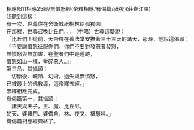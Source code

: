 相應部11相應25經/無憤怒經(帝釋相應/有偈篇/祇夜)(莊春江譯)  
我聽到這樣：  
有一次，世尊住在舍衛城祇樹林給孤獨園。  
在那裡，世尊召喚比丘們……（中略）世尊這麼說：  
「比丘們！從前，天帝釋在善法堂安撫著三十三天的諸天，那時，他說這偈頌：  
『不要讓憤怒征服你們，你們不要對發怒者發怒，  
無憤怒與無加害，在聖者們中是道跡，  
憤怒如山一樣，壓碎惡人。』」  
第三品，其攝頌：  
「切斷後、醜陋、幻術，過失與無憤怒，  
已被最上的佛教導，這帝釋五經。」  
帝釋相應完成。  
有偈篇第一，其攝頌：  
「諸天與天子，王、魔、比丘尼，  
梵天、婆羅門、婆耆舍，林、夜叉、襪瑟哇。」  
有偈篇相應經典終了。  
  
  
